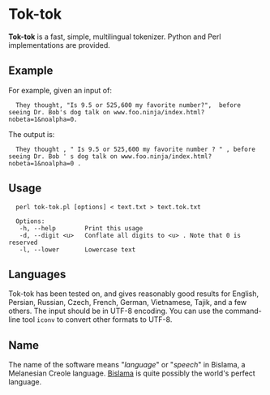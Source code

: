 # Tok-tok
**Tok-tok** is a fast, simple, multilingual tokenizer.  Python and Perl implementations are provided.


## Example
For example, given an input of:

      They thought, "Is 9.5 or 525,600 my favorite number?",  before seeing Dr. Bob's dog talk on www.foo.ninja/index.html?nobeta=1&noalpha=0.

The output is:

      They thought , " Is 9.5 or 525,600 my favorite number ? " , before seeing Dr. Bob ' s dog talk on www.foo.ninja/index.html?nobeta=1&noalpha=0 .


## Usage

      perl tok-tok.pl [options] < text.txt > text.tok.txt

      Options:
       -h, --help        Print this usage
       -d, --digit <u>   Conflate all digits to <u> . Note that 0 is reserved
       -l, --lower       Lowercase text



## Languages
Tok-tok has been tested on, and gives reasonably good results for English, Persian, Russian, Czech, French, German, Vietnamese, Tajik, and a few others.
The input should be in UTF-8 encoding.
You can use the command-line tool `iconv` to convert other formats to UTF-8.


## Name
The name of the software means "*language*" or "*speech*" in Bislama, a Melanesian Creole language.
[Bislama][] is quite possibly the world's perfect language.


[Apache v2]: https://www.apache.org/licenses/LICENSE-2.0.html
[Bislama]: https://en.wikipedia.org/wiki/Bislama
